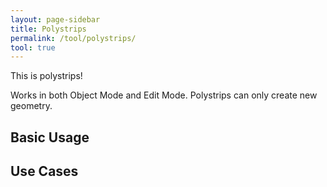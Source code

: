 ```yaml
---
layout: page-sidebar
title: Polystrips
permalink: /tool/polystrips/
tool: true
---
```


This is polystrips!


Works in both Object Mode and Edit Mode. Polystrips can only create new geometry.

## Basic Usage


## Use Cases
